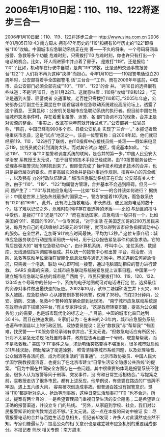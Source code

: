 # 2006年1月10日起：110、119、122将逐步三合一

2006年1月10日起：110、119、122将逐步三合一
http://www.sina.com.cn 2006年01月05日10:43 南方周末
拥有47年历史的“119”和拥有10年历史的“122”即将被“110”收编。中国城市应急联动系统正在完 善——不久的将来，一个号码将涵盖报警、急救等多个功能
危难时刻，只需拨打110
危难时刻，你也许只有打出一个电话的机会。比如，坏人闯进家中并点着了房子，
是拨打“119”，还是报给 “ 110”？比如，机动车在行驶中自燃，是向“119”求救，还是通知交通事故报警台“122”？
人们将不再为这种“抉择”而担心。今年1月10日——110报警电话设立20周年时，公安部将着手全国报警电 话“三台合一”工作。而在2006年年底前，中国市、县公安部门必须全部完成“110”、“119”、“122”的合 并。
1月10日的选择很有些味道：不是1月19日，也非1月22日。这就意味着：110将“收编”119和122 。“无论是遇到火警、匪警或者
交通事故，老百姓只需拨打110即可。”2005年年底，公安部办公厅副主任王冀昆在中 国首届城市应急联动系统建设高层论坛上，透露了这个消息。
王冀昆称：公安机关是城市应急联动系统的执行者。但目前中国在处理城市突发事件时，存在着重复接警、派警、各 部门协调不力的现象，合并正是对资源的整合。
“事实上，改革在两年前就开始试点了。”公安部另一位官员称，“目前，中国已经有900多个市、县级公安机关 实现了‘三合一’。”
本报记者致电重庆市忠县，这是“试点”地区之一。该县一位警官称：自2004年起，他们就已经把119、110 、122进行了联线，由110指挥中心接线员统一处理——假如来电显示119，接线员就会转到消防大队。而对其它试点 地区，情况基本如此。
“实现‘119’、 ‘122’与‘110’接警和调度系统的联网，是合并的第一步。”中国人民公安大学治安 系教授王太元说，“由于目前的技术手段已经成熟，由110报警服务台统一受理各种报警求助的时机到来了。但即使完成了 操作技术和通讯技术的合并，也只是最低层次的要求。而更高层次的合并是指办事运作规则、指挥中心的完全统一，以及强有 力的行政队伍建设。”
城市应急联动系统正在启动
公安部有关人士称，由于“110”、“119”、“122”均属警方管理，合并基本不会遇到阻碍。但另一个问 题产生了：“110”与其他应急电话——比如“120”——的合并该如何进行？
据统计：中国是世界上服务热线最多的国家之一。警方掌握着110系统，而急救系统有“120”和“999”， 此外，还有海上搜救电话、市长热线、便民服务电话的数十个。除了难以记忆之外，危难时刻同样存在着选择的矛盾——比如 与劫匪的搏斗中受伤，是拨打“110”还是“120”？
“而在发达国家，应急电话一般只有一个，比如美国的‘911’、英国的‘999’。”一位专家说，“对于生活 在美国芝加哥的290万居民来说，每月为自己的电话缴纳1.25美元的‘911税’，就可以得到该市应急指挥调动中心 的服务。在全世界，芝加哥‘911’响应时间最快，平均为1.2秒。”
这位专家介绍：城市应急服务联合行动是指采用统一号码，用于公众报告紧急事件和紧急求助。它的背后是强大的“ 城市应急联动中心”，由计算机系统、呼叫中心、定位系统、数据库、无线通信指挥调度等组成。并以统一的接警中心和出警 平台，将治安、消防、急救等联动单位囊括在智能化信息处理与通讯方案中。市民遇到任何紧急情况，只需拨一个电话，联动 中心即可统一接警，通过电脑调动相应的警力进行营救。
SARS
病毒的突袭，让城市应急联动系统被紧急提上议事日程。中国第一个建立城市应急联动系统的城市是广西南 宁，市民只要拨打110、119、120、122、12345五个号码中的任何一个，系统的电子地图就可对电话进行定 位，选择最佳的资源对事件做出最快速的反应。2002年10月，该市二塘煤矿发生井下火灾，30多人被困。应急联动中 心从接警到多警种派警，仅用了38秒。而在23分钟内，公安、消防、交通、急救4个警种的车辆全部到达现场。
“南宁城市应急联动系统是在政府协调下搭建的平台，”有关专家评论说，“这是政府转变职能，提高为公众服务能 力的需要，也是城市现代化的标志之一。”
目前，中国的城市化率已达到30.4％，而且在快速发展。专家们认为：在未来的2-3年内，城市应急服务系统 也遍布中国县以上的行政区划。
政协委员提议：区分“救救我”与“帮帮我”
“有困难，找民警——110服务曾经承诺有求并应。”王太元说，“但救急电话应有所区分，针对不太紧急无须现 场处置的事件，政府应该再设置一个号码。取意帮帮我，而不是救救我。”
美国“9·11”事件之后，求助电话突然变得不堪重负。很多城市就启动311热线求助，帮助解决了街道涂鸦、 积雪清除等城市系统问题，以及处理噪音、公众酗酒等各活问题，成为市民生活的“百事通”。
北京市政协委员、中国人民大学国学院教授袁济喜，也提出了在北京市建立“日常生活安全隐患公共热线”的提案。 “因为中国在共同安全方面存在一些问题，其中很重要的体现是报警系统不健全。很多人认为报警等同于刑事、突发事件，没 有和日常生活相结合。”
写提案之前，袁教授走访了很多市民，都有上述反应。他举例说，有些竖在路边的广告牌不牢固，遇上五六级大风， 容易被吹倒造成事故。但普通百姓没有报警意识，觉得“110”都是针对杀人、抢劫等刑事案，这种日常生活琐事打“110 ”也不合适。所以，提案有两个目的：一是希望管理部门重视日常生活的安全隐患；二是希望建立正确的报警渠道，并设立专 门的热线。
“另外，从家庭到学校、社会，我们对公民报警知识的宣传教育远远不够。”王太元说。这一点在本报的采访中被证 实：尽管报警电话的合并与百姓生活息息相关，但记者却发现：许多人对此漠然或全然不知。专家们普遍认为：提高公众的相 关意识也是建立城市应急机制的重要组成部分。本报记者 师欣
相关专题：南方周末 

